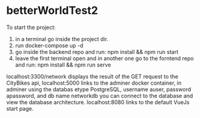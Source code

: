 # betterWorldTest2

To start the project:

1. in a terminal go inside the project dir.
2. run docker-compose up -d
2. go inside the backend repo and run:
  npm install && npm run start 
3. leave the first terminal open and in another one go to the forntend repo and run: 
  npm install && npm run serve 

localhost:3300/network displays the result of the GET request to the CityBikes api, 
localhost:5000 links to the adminer docker container, in adminer using the databas etype PostgreSQL,
username auser, password apassword, and db name networkdb you can connect to the database and view the 
database architecture.
localhost:8080 links to the default VueJs start page.

